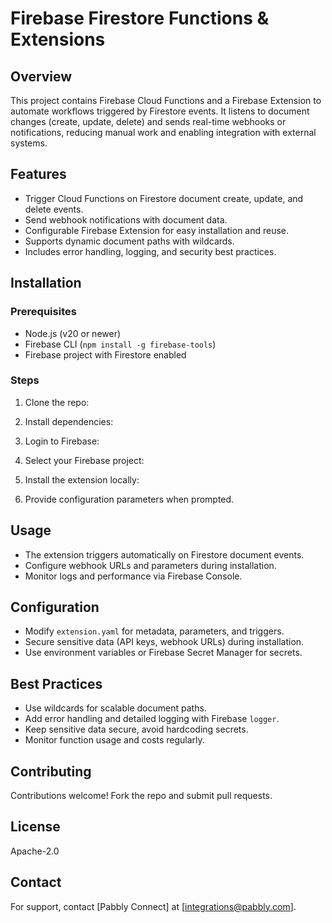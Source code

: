 # Firebase Firestore Functions & Extensions

## Overview

This project contains Firebase Cloud Functions and a Firebase Extension to automate workflows triggered by Firestore events. It listens to document changes (create, update, delete) and sends real-time webhooks or notifications, reducing manual work and enabling integration with external systems.

## Features

- Trigger Cloud Functions on Firestore document create, update, and delete events.
- Send webhook notifications with document data.
- Configurable Firebase Extension for easy installation and reuse.
- Supports dynamic document paths with wildcards.
- Includes error handling, logging, and security best practices.

## Installation

### Prerequisites

- Node.js (v20 or newer)  
- Firebase CLI (`npm install -g firebase-tools`)  
- Firebase project with Firestore enabled

### Steps

1. Clone the repo:  

2. Install dependencies:  

3. Login to Firebase:  

4. Select your Firebase project:  

5. Install the extension locally:  

6. Provide configuration parameters when prompted.

## Usage

- The extension triggers automatically on Firestore document events.
- Configure webhook URLs and parameters during installation.
- Monitor logs and performance via Firebase Console.

## Configuration

- Modify `extension.yaml` for metadata, parameters, and triggers.
- Secure sensitive data (API keys, webhook URLs) during installation.
- Use environment variables or Firebase Secret Manager for secrets.

## Best Practices

- Use wildcards for scalable document paths.
- Add error handling and detailed logging with Firebase `logger`.
- Keep sensitive data secure, avoid hardcoding secrets.
- Monitor function usage and costs regularly.

## Contributing

Contributions welcome! Fork the repo and submit pull requests.

## License

Apache-2.0

## Contact

For support, contact [Pabbly Connect] at [integrations@pabbly.com].
